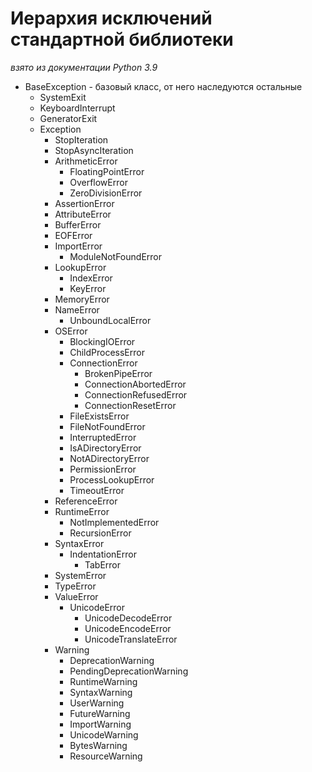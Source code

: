 # Иерархия исключений стандартной библиотеки

*взято из документации Python 3.9*

- BaseException - базовый класс, от него наследуются остальные
    - SystemExit
    - KeyboardInterrupt
    - GeneratorExit
    - Exception
        - StopIteration
        - StopAsyncIteration
        - ArithmeticError
            - FloatingPointError
            - OverflowError
            - ZeroDivisionError
        - AssertionError
        - AttributeError
        - BufferError
        - EOFError
        - ImportError
            - ModuleNotFoundError
        - LookupError
            - IndexError
            - KeyError
        - MemoryError
        - NameError
            - UnboundLocalError
        - OSError
            - BlockingIOError
            - ChildProcessError
            - ConnectionError
                - BrokenPipeError
                - ConnectionAbortedError
                - ConnectionRefusedError
                - ConnectionResetError
            - FileExistsError
            - FileNotFoundError
            - InterruptedError
            - IsADirectoryError
            - NotADirectoryError
            - PermissionError
            - ProcessLookupError
            - TimeoutError
        - ReferenceError
        - RuntimeError
            - NotImplementedError
            - RecursionError
        - SyntaxError
            - IndentationError
                - TabError
        - SystemError
        - TypeError
        - ValueError
            - UnicodeError
                - UnicodeDecodeError
                - UnicodeEncodeError
                - UnicodeTranslateError
        - Warning
            - DeprecationWarning
            - PendingDeprecationWarning
            - RuntimeWarning
            - SyntaxWarning
            - UserWarning
            - FutureWarning
            - ImportWarning
            - UnicodeWarning
            - BytesWarning
            - ResourceWarning
